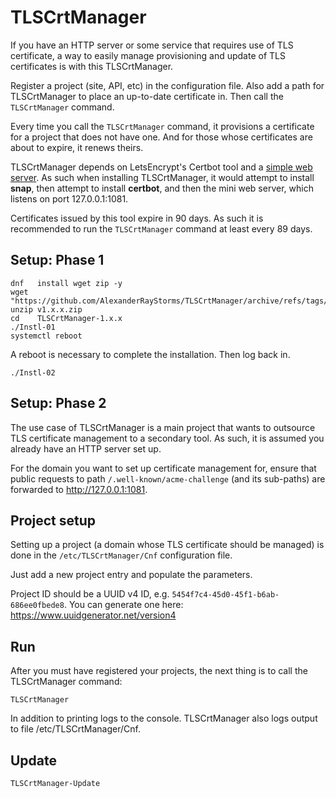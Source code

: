 # TLSCrtManager
If you have an HTTP server or some service that requires use of TLS certificate, a way to easily manage provisioning and update of TLS certificates is with this TLSCrtManager.

Register a project (site, API, etc) in the configuration file. Also add a path for TLSCrtManager to place an up-to-date certificate in. Then call the `TLSCrtManager` command.

Every time you call the `TLSCrtManager` command, it provisions a certificate for a project that does not have one. And for those whose certificates are about to expire, it renews theirs.

TLSCrtManager depends on LetsEncrypt's Certbot tool and a [simple web server](https://github.com/static-web-server/static-web-server). As such when installing TLSCrtManager, it would attempt to install **snap**, then attempt to install **certbot**, and then the mini web server, which listens on port 127.0.0.1:1081.

Certificates issued by this tool expire in 90 days. As such it is recommended to run the `TLSCrtManager` command at least every 89 days.

## Setup: Phase 1

    dnf   install wget zip -y
    wget  "https://github.com/AlexanderRayStorms/TLSCrtManager/archive/refs/tags/v1.x.x.zip"
    unzip v1.x.x.zip
    cd    TLSCrtManager-1.x.x
    ./Instl-01
    systemctl reboot
A reboot is necessary to complete the installation. Then log back in.

    ./Instl-02

## Setup: Phase 2
The use case of TLSCrtManager is a main project that wants to outsource TLS certificate management to a secondary tool. As such, it is assumed you already have an HTTP server set up.

For the domain you want to set up certificate management for, ensure that public requests to path `/.well-known/acme-challenge` (and its sub-paths) are forwarded to http://127.0.0.1:1081.

## Project setup
Setting up a project (a domain whose TLS certificate should be managed) is done in the `/etc/TLSCrtManager/Cnf` configuration file.

Just add a new project entry and populate the parameters.

Project ID should be a UUID v4 ID, e.g. `5454f7c4-45d0-45f1-b6ab-686ee0fbede8`. You can generate one here: https://www.uuidgenerator.net/version4

## Run
After you must have registered your projects, the next thing is to call the TLSCrtManager command:

    TLSCrtManager

In addition to printing logs to the console. TLSCrtManager also logs output to file /etc/TLSCrtManager/Cnf.

## Update

    TLSCrtManager-Update
